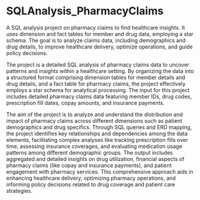 # SQLAnalysis_PharmacyClaims
A SQL analysis project on pharmacy claims to find healthcare insights. It uses dimension and fact tables for member and drug data, employing a star schema. The goal is to analyze claims data, including demographics and drug details, to improve healthcare delivery, optimize operations, and guide policy decisions.

The project is a detailed SQL analysis of pharmacy claims data to uncover patterns and insights within a healthcare setting. By organizing the data into a structured format comprising dimension tables for member details and drug details, and a fact table for pharmacy claims, the project effectively employs a star schema for analytical processing. The input for this project includes detailed pharmacy claims data featuring member IDs, drug codes, prescription fill dates, copay amounts, and insurance payments.

The aim of the project is to analyze and understand the distribution and impact of pharmacy claims across different dimensions such as patient demographics and drug specifics. Through SQL queries and ERD mapping, the project identifies key relationships and dependencies among the data elements, facilitating complex analyses like tracking prescription fills over time, assessing insurance coverages, and evaluating medication usage patterns among different demographic groups. The output includes aggregated and detailed insights on drug utilization, financial aspects of pharmacy claims (like copay and insurance payments), and patient engagement with pharmacy services. This comprehensive approach aids in enhancing healthcare delivery, optimizing pharmacy operations, and informing policy decisions related to drug coverage and patient care strategies.
